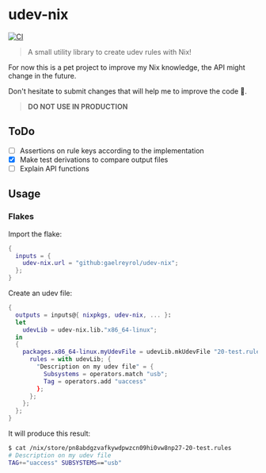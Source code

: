 # udev-nix

[![CI](https://github.com/gaelreyrol/udev-nix/actions/workflows/ci.yml/badge.svg)](https://github.com/gaelreyrol/udev-nix/actions/workflows/ci.yml)

> A small utility library to create udev rules with Nix!

For now this is a pet project to improve my Nix knowledge, the API might change in the future.

Don't hesitate to submit changes that will help me to improve the code 🤗.

> **DO NOT USE IN PRODUCTION**

## ToDo

- [ ] Assertions on rule keys according to the implementation
- [x] Make test derivations to compare output files
- [ ] Explain API functions

## Usage

### Flakes

Import the flake:

```nix
{
  inputs = {
    udev-nix.url = "github:gaelreyrol/udev-nix";
  };
}
```

Create an udev file:

```nix
{
  outputs = inputs@{ nixpkgs, udev-nix, ... }:
  let
    udevLib = udev-nix.lib."x86_64-linux";
  in
  {
    packages.x86_64-linux.myUdevFile = udevLib.mkUdevFile "20-test.rules" {
      rules = with udevLib; {
        "Description on my udev file" = {
          Subsystems = operators.match "usb";
          Tag = operators.add "uaccess"
        };
      };
    };
  };
}
```

It will produce this result:

```bash
$ cat /nix/store/pn8abdgzvafkywdpwzcn09hi0vw8np27-20-test.rules
# Description on my udev file
TAG+="uaccess" SUBSYSTEMS=="usb"
```
